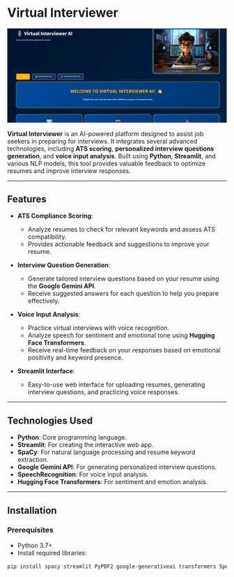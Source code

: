 # Virtual Interviewer
![Virtual Interviewer Screenshot](pic.png)



**Virtual Interviewer** is an AI-powered platform designed to assist job seekers in preparing for interviews. It integrates several advanced technologies, including **ATS scoring**, **personalized interview questions generation**, and **voice input analysis**. Built using **Python**, **Streamlit**, and various NLP models, this tool provides valuable feedback to optimize resumes and improve interview responses.

---

## Features

- **ATS Compliance Scoring**: 
  - Analyze resumes to check for relevant keywords and assess ATS compatibility. 
  - Provides actionable feedback and suggestions to improve your resume.
  
- **Interview Question Generation**: 
  - Generate tailored interview questions based on your resume using the **Google Gemini API**.
  - Receive suggested answers for each question to help you prepare effectively.

- **Voice Input Analysis**: 
  - Practice virtual interviews with voice recognition.
  - Analyze speech for sentiment and emotional tone using **Hugging Face Transformers**.
  - Receive real-time feedback on your responses based on emotional positivity and keyword presence.

- **Streamlit Interface**: 
  - Easy-to-use web interface for uploading resumes, generating interview questions, and practicing voice responses.

---

## Technologies Used

- **Python**: Core programming language.
- **Streamlit**: For creating the interactive web app.
- **SpaCy**: For natural language processing and resume keyword extraction.
- **Google Gemini API**: For generating personalized interview questions.
- **SpeechRecognition**: For voice input analysis.
- **Hugging Face Transformers**: For sentiment and emotion analysis.

---

## Installation

### Prerequisites
- Python 3.7+
- Install required libraries:

```bash
pip install spacy streamlit PyPDF2 google-generativeai transformers SpeechRecognition
